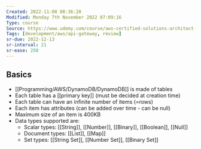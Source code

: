 ```yaml
---
Created: 2022-11-08 08:36:20
Modified: Monday 7th November 2022 07:09:16
Type: course
Source: https://www.udemy.com/course/aws-certified-solutions-architect-associate-saa-c01/?xref=E0Aed11STH4LPUQvCz0GJFABTmM=
Tags: [development/aws/api-gateway, review]
sr-due: 2022-12-13
sr-interval: 21
sr-ease: 250
---
```


## Basics

- [[Programming/AWS/DynamoDB/DynamoDB]] is made of tables
- Each table has a [[primary key]] (must be decided at creation time)
- Each table can have an infinite number of items (=rows)
- Each item has attributes (can be added over time - can be null)
- Maximum size of an item is 400KB
- Data types supported are:
    - Scalar types: [[String]], [[Number]], [[Binary]], [[Boolean]], [[Null]]
    - Document types: [[List]], [[Map]]
    - Set types: [[String Set]], [[Number Set]], [[Binary Set]]